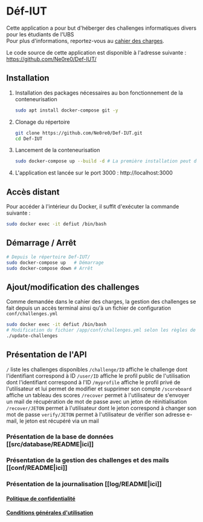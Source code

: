 # Déf-IUT

Cette application a pour but d'héberger des challenges informatiques divers pour les étudiants de l'UBS  
Pour plus d'informations, reportez-vous au [cahier des charges](./documents/cahier_des_charges.pdf).

Le code source de cette application est disponible à l'adresse suivante : https://github.com/Ne0re0/Def-IUT/

## Installation

1. Installation des packages nécessaires au bon fonctionnement de la conteneurisation

    ```bash
    sudo apt install docker-compose git -y
    ```

2. Clonage du répertoire

    ```bash
    git clone https://github.com/Ne0re0/Def-IUT.git
    cd Def-IUT
    ```

3. Lancement de la conteneurisation

    ```bash
    sudo docker-compose up --build -d # La première installation peut durer un certain moment en fonction de votre débit
    ```

4. L'application est lancée sur le port 3000 :  http://localhost:3000

## Accès distant

Pour accéder à l'intérieur du Docker, il suffit d'exécuter la commande suivante : 

```bash
sudo docker exec -it defiut /bin/bash
```

## Démarrage / Arrêt

```bash
# Depuis le répertoire Def-IUT/
sudo docker-compose up   # Démarrage
sudo docker-compose down # Arrêt
```

## Ajout/modification des challenges

Comme demandée dans le cahier des charges, la gestion des challenges se fait depuis un accès terminal ainsi qu'à un fichier de configuration `conf/challenges.yml`

```bash
sudo docker exec -it defiut /bin/bash
# Modification du fichier /app/conf/challenges.yml selon les règles de sa documentation (à l'intérieur du fichier)
./update-challenges
```

## Présentation de l'API

`/` liste les challenges disponibles
`/challenge/ID` affiche le challenge dont l'identifiant correspond à ID
`/user/ID` affiche le profil public de l'utilisation dont l'identifiant correspond à l'ID
`/myprofile` affiche le profil privé de l'utilisateur et lui permet de modifier et supprimer son compte
`/scoreboard` affiche un tableau des scores
`/recover` permet à l'utilisateur de s'envoyer un mail de récupération de mot de passe avec un jeton de réinitialisation
`/recover/JETON` permet à l'utilisateur dont le jeton correspond à changer son mot de passe 
`verify/JETON` permet à l'utilisateur de vérifier son adresse e-mail, le jeton est récupéré via un mail

### Présentation de la base de données [[src/database/README|ici]]
### Présentation de la gestion des challenges et des mails [[conf/README|ici]]
### Présentation de la journalisation [[log/README|ici]]

#### [Politique de confidentialité](./documents/confidentialité.pdf)
#### [Conditions générales d'utilisation](./documents/utilisation.pdf)

